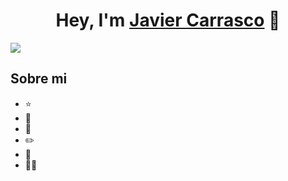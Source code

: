 <div align="center">
    <h1 align="center">Hey, I'm <a href="">Javier Carrasco</a> 👋</h1>
</div>
<img src="https://imgur.com/Ei2EmF9">

## Sobre mi

- ⭐ 
- 📲 
- 🎥 
- ✏️ 
- 📗 
- 🧑‍🏫 
